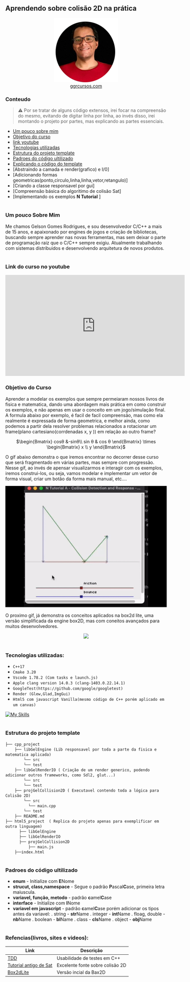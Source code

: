 ## Aprendendo sobre colisão 2D na prática

<p align="center">
  <img src="assets/me.png" />
  <br> <a href="https://ggrcursos.com/">ggrcursos.com</a>
</p>

 

### Conteudo

> :warning:
Por se tratar de alguns código extensos, irei focar na compreensão do mesmo, evitando de digitar linha por linha, ao invés disso, irei montando o projeto por partes, mas explicando as partes essenciais. 

* [Um pouco sobre mim](#)
* [Objetivo do curso](#)
* [link youtube](#)
* [Tecnologias utilizadas](#)
* [Estrutura do projeto template](#)
* [Padroes do código ultilizado](#)
* [Explicando o código do template](#)
* [Abstraindo a camada e render(grafico) e I/0]
* [Adicionando formas geometricas(ponto,circulo,linha,linha,vetor,retangulo)]
* [Criando a classe responsavel por gui]
* [Compreensão básica do algoritimo de colisão Sat]
* [Implementando os exemplos <b>N Tutorial</b> ]

#

### Um pouco Sobre Mim
 Me chamos Gelson Gomes Rodrigues, e sou desenvolvedor C/C++ a mais de 15 anos, e apaixonado por engines de jogos e criação de bibliotecas, buscando sempre aprender nas novas ferramentas, mas sem deixar o parte de programação raiz que o C/C++ sempre exigiu.
 Atualmente trabalhando com sistemas distribuidos e desenvolvendo arquitetura de novos produtos.
#

### Link do curso no youtube
<center>
<iframe width="560" height="315"
src="https://www.youtube.com/embed/FmgJl9pIuiM" 
frameborder="0" 
allow="accelerometer; autoplay; encrypted-media; gyroscope; picture-in-picture" 
allowfullscreen></iframe>
</center>

### Objetivo do Curso

Aprender a modelar os exemplos que sempre permeiaram nossos livros de fisica e matematica, dando uma abordagem mais prática em como construir os exemplos, e não apenas em usar o conceito em um jogo/simulação final.
A formula abaixo por exemplo, é facil de facil compreensão, mas como ela realmente é expressada de forma geometrica, e melhor ainda, como podemos a partir dela resolver problemas relacionados a rotacionar um frame(plano cartesiano(corrdenadas x, y  )) em relação ao outro frame?

<center>

$\begin{Bmatrix}
cosθ &-sinθ\\
sin θ & cos θ
\end{Bmatrix} \times \begin{Bmatrix}
x \\ y
\end{Bmatrix}$

</center>


 

O gif abaixo demonstra o que iremos encontrar no decorrer desse curso que será fragmentado em várias partes, mas sempre com progressão.
Nesse gif, ao invés de apensar visualizarmos e interagir com os exemplos, iremos construi-los, ou seja, vamos modelar e implementar um vetor de forma visual, criar um botão da forma mais manual, etc....
<p align="center">
    <img src="assets/sat_examples.gif" /> 
</p>


O proximo gif, já demonstra os conceitos aplicados na box2d lite, uma versão simplificada da engine box2D, mas com coneitos avançados para muitos desenvolvedores.

<p align="center">
  <img src="assets/box2lite.gif" /> 
</p>

#

### Tecnologias utilizadas:


  - ``C++17``
  - ``Cmake 3.20``
  - ``Vscode 1.78.2 (Com tasks e launch.js)``
  - ``Apple clang version 14.0.3 (clang-1403.0.22.14.1)``
  - ``GoogleTest(https://github.com/google/googletest)``
  - ``Render (Glew,Glad,ImgGui)``
  - ``Html5 com javascript Vanilla(mesmo código de C++ porém aplicado em um canvas)``

  [![My Skills](https://skillicons.dev/icons?i=cpp,cmake,js,html,css,vscode)](https://skillicons.dev)

#

### Estrutura do projeto template

```
├── cpp_project
    ├── libGelEngine (Lib responsavel por toda a parte da fisica e matematica aplicada)
        └── src
        └── test
    ├── libGelRenderIO ( Criação de um render generico, podendo adicionar outros frameworks, como Sdl2, glut...)
        └── src
        └── test
    ├── projGelCollision2D ( Executavel contendo toda a lógica para Colisão 2D)
        └── src
          └── main.cpp
        └── test
    ├── README.md
├── html5_project  ( Replica do projeto apenas para exemplificar em outra linguagem)
      ├── libGelEngine 
      ├── libGelRenderIO
      ├── projGelCollision2D
          ├── main.js
    ├──index.html
```

#

### Padroes do código ultilizado

  - <b>enum</b> - Initialize com <b>E</b>Nome
  - <b>strucut, class,namespace</b> - Segue o padrão <b>P</b>ascal<b>C</b>ase, primeira letra maiuscula.
  - <b>variavel, função, metodo</b> - padrão <b>c</b>amel<b>C</b>ase
  - <b>interface</b> - Initialize com <b>I</b>Nome
  - <b>variavel em javascript</b> - padrão <b>c</b>amel<b>C</b>ase porém adicionar os tipos antes da variavel:
    . string - <b>str</b>Name
    . integer - <b>int</b>Name
    . floag, double - <b>nb</b>Name
    . boolean -  <b>bl</b>Name
    . class - <b>cls</b>Name
    . object - <b>obj</b>Name
   
    
#

### Refencias(livros, sites e videos):

Link  | Descrição
------------- | -------------
<a href="https://gamesfromwithin.com/when-is-it-ok-not-to-tdd">TDD</a>  | Usabilidade de testes em C++
<a href="https://www.metanetsoftware.com/technique/tutorialA.html">Tutorial antigo de Sat</a>  | Excelente fonte sobre colisão 2D
<a href="https://github.com/erincatto/box2d-lite">Box2dLite</a>  | Versão incial da Bax2D




 


        



    
     
